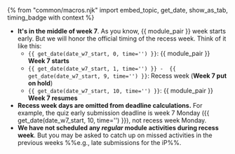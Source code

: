 {% from "common/macros.njk" import embed_topic, get_date, show_as_tab, timing_badge with context %}
<box type="info" header="****==Where is the recess week?==****">

* **It's in the middle of week 7**. As you know, {{ module_pair }} week starts early. But we will honor the official timing of the recess week. Think of it like this:
  * `{{ get_date(date_w7_start, 0, time='') }}`: {{ module_pair }} **Week 7 starts**
  * `{{ get_date(date_w7_start, 1, time='') }} -  {{ get_date(date_w7_start, 9, time='') }}`: Recess week (**Week 7 put on hold**)
  * `{{ get_date(date_w7_start, 10, time='') }}`: {{ module_pair }} **Week 7 resumes**
* **Recess week days are omitted from deadline calculations.** For example, the quiz early submission deadline is week 7 Monday ({{ get_date(date_w7_start, 10, time='') }}), not recess week Monday.
* **We have not scheduled any _regular_ module activities during recess week**. But you may be asked to catch up on missed activities in the previous weeks %%e.g., late submissions for the iP%%.
</box>

